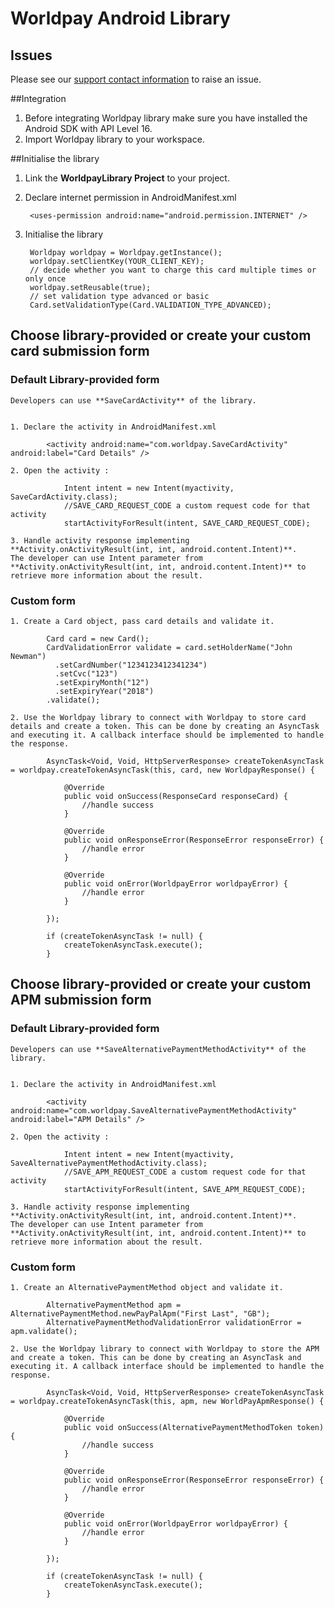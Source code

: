 Worldpay Android Library
=============

## Issues
Please see our [support contact information]( https://developer.worldpay.com/jsonapi/faq/articles/how-can-i-contact-you-for-support) to raise an issue.

##Integration

1. Before integrating Worldpay library make sure you have installed the Android SDK with API Level 16.
2. Import Worldpay library to your workspace.

##Initialise the library

1. Link the **WorldpayLibrary Project** to your project.
2. Declare internet permission in AndroidManifest.xml

        <uses-permission android:name="android.permission.INTERNET" />

3. Initialise the library

    	Worldpay worldpay = Worldpay.getInstance();
		worldpay.setClientKey(YOUR_CLIENT_KEY);
		// decide whether you want to charge this card multiple times or only once
		worldpay.setReusable(true);
		// set validation type advanced or basic
		Card.setValidationType(Card.VALIDATION_TYPE_ADVANCED);

## Choose library-provided or create your custom card submission form

### Default Library-provided form

    Developers can use **SaveCardActivity** of the library.


    1. Declare the activity in AndroidManifest.xml

            <activity android:name="com.worldpay.SaveCardActivity"   android:label="Card Details" />

    2. Open the activity :

             	Intent intent = new Intent(myactivity, SaveCardActivity.class);
             	//SAVE_CARD_REQUEST_CODE a custom request code for that activity
             	startActivityForResult(intent, SAVE_CARD_REQUEST_CODE);

    3. Handle activity response implementing **Activity.onActivityResult(int, int, android.content.Intent)**.
    The developer can use Intent parameter from **Activity.onActivityResult(int, int, android.content.Intent)** to retrieve more information about the result.

### Custom form

    1. Create a Card object, pass card details and validate it.

    		Card card = new Card();
    		CardValidationError validate = card.setHolderName("John Newman")
              .setCardNumber("1234123412341234")
    		  .setCvc("123")
              .setExpiryMonth("12")
              .setExpiryYear("2018")
    		.validate();

    2. Use the Worldpay library to connect with Worldpay to store card details and create a token. This can be done by creating an AsyncTask and executing it. A callback interface should be implemented to handle the response.

    		AsyncTask<Void, Void, HttpServerResponse> createTokenAsyncTask = worldpay.createTokenAsyncTask(this, card, new WorldpayResponse() {

    			@Override
    			public void onSuccess(ResponseCard responseCard) {
    				//handle success
    			}

    			@Override
    			public void onResponseError(ResponseError responseError) {
    				//handle error
    			}

    			@Override
    			public void onError(WorldpayError worldpayError) {
    				//handle error
    			}

    		});

    		if (createTokenAsyncTask != null) {
    			createTokenAsyncTask.execute();
    		}

## Choose library-provided or create your custom APM submission form



### Default Library-provided form

    Developers can use **SaveAlternativePaymentMethodActivity** of the library.


    1. Declare the activity in AndroidManifest.xml

            <activity android:name="com.worldpay.SaveAlternativePaymentMethodActivity"   android:label="APM Details" />

    2. Open the activity :

             	Intent intent = new Intent(myactivity, SaveAlternativePaymentMethodActivity.class);
             	//SAVE_APM_REQUEST_CODE a custom request code for that activity
             	startActivityForResult(intent, SAVE_APM_REQUEST_CODE);

    3. Handle activity response implementing **Activity.onActivityResult(int, int, android.content.Intent)**.
    The developer can use Intent parameter from **Activity.onActivityResult(int, int, android.content.Intent)** to retrieve more information about the result.

### Custom form

    1. Create an AlternativePaymentMethod object and validate it.

    		AlternativePaymentMethod apm = AlternativePaymentMethod.newPayPalApm("First Last", "GB");
    		AlternativePaymentMethodValidationError validationError = apm.validate();

    2. Use the Worldpay library to connect with Worldpay to store the APM and create a token. This can be done by creating an AsyncTask and executing it. A callback interface should be implemented to handle the response.

    		AsyncTask<Void, Void, HttpServerResponse> createTokenAsyncTask = worldpay.createTokenAsyncTask(this, apm, new WorldPayApmResponse() {

    			@Override
    			public void onSuccess(AlternativePaymentMethodToken token) {
    				//handle success
    			}

    			@Override
    			public void onResponseError(ResponseError responseError) {
    				//handle error
    			}

    			@Override
    			public void onError(WorldpayError worldpayError) {
    				//handle error
    			}

    		});

    		if (createTokenAsyncTask != null) {
    			createTokenAsyncTask.execute();
    		}

